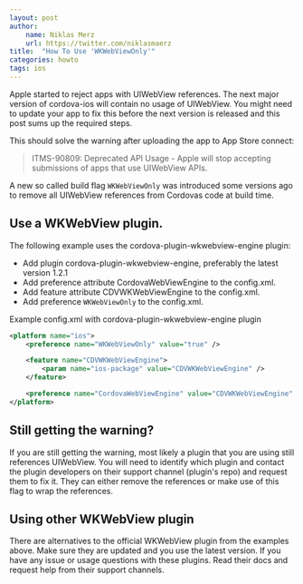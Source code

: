 ```yaml
---
layout: post
author:
    name: Niklas Merz
    url: https://twitter.com/niklasmaerz
title:  "How To Use 'WKWebViewOnly'"
categories: howto
tags: ios
---
```


Apple started to reject apps with UIWebView references. The next major version of cordova-ios will contain no usage of UIWebView. You might need to update your app to fix this before the next version is released and this post sums up the required steps.

This should solve the warning after uploading the app to App Store connect:

> ITMS-90809: Deprecated API Usage - Apple will stop accepting submissions of apps that use UIWebView APIs.

A new so called build flag `WKWebViewOnly` was introduced some versions ago to remove all UIWebView references from Cordovas code at build time.

<!--more-->

## Use a WKWebView plugin.

The following example uses the cordova-plugin-wkwebview-engine plugin:

* Add plugin cordova-plugin-wkwebview-engine, preferably the latest version 1.2.1
* Add preference attribute CordovaWebViewEngine to the config.xml.
* Add feature attribute CDVWKWebViewEngine to the config.xml.
* Add preference `WKWebViewOnly` to the config.xml.

Example config.xml with cordova-plugin-wkwebview-engine plugin

```xml
<platform name="ios">
    <preference name="WKWebViewOnly" value="true" />

    <feature name="CDVWKWebViewEngine">
        <param name="ios-package" value="CDVWKWebViewEngine" />
    </feature>

    <preference name="CordovaWebViewEngine" value="CDVWKWebViewEngine" />
</platform>
```

## Still getting the warning?
If you are still getting the warning, most likely a plugin that you are using still references UIWebView. You will need to identify which plugin and contact the plugin developers on their support channel (plugin's repo) and request them to fix it. They can either remove the references or make use of this flag to wrap the references.

## Using other WKWebView plugin

There are alternatives to the official WKWebView plugin from the examples above. Make sure they are updated and you use the latest version. If you have any issue or usage questions with these plugins. Read their docs and request help from their support channels.



